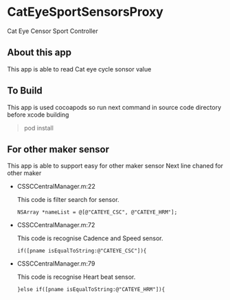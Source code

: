 # CatEyeSportSensorsProxy
Cat Eye Censor Sport Controller

## About this app 
This app is able to read Cat eye cycle sonsor value


## To Build
This app is used cocoapods so run next command in source code directory before xcode building
>pod install

## For other maker sensor
This app is able to support easy for other maker sensor
Next line chaned for other maker

* CSSCCentralManager.m:22

  This code is filter search for sensor.

  `NSArray *nameList = @[@"CATEYE_CSC", @"CATEYE_HRM"];`

* CSSCCentralManager.m:72

  This code is recognise Cadence and Speed sensor.

  `if([pname isEqualToString:@"CATEYE_CSC"]){`

* CSSCCentralManager.m:79

  This code is recognise Heart beat sensor.

  `}else if([pname isEqualToString:@"CATEYE_HRM"]){`

